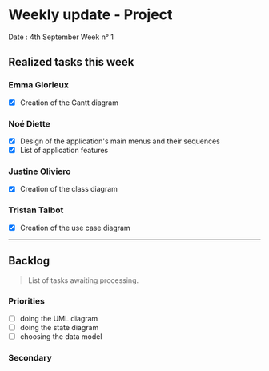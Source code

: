# Weekly update - Project

Date : 4th September
Week n° 1

## Realized tasks this week



### Emma Glorieux
- [x] Creation of the Gantt diagram

### Noé Diette
- [x] Design of the application's main menus and their sequences
- [x] List of application features

### Justine Oliviero

- [x] Creation of the class diagram

### Tristan Talbot

- [x] Creation of the use case diagram



---

## Backlog

> List of tasks awaiting processing.

### Priorities

- [ ] doing the UML diagram
- [ ] doing the state diagram
- [ ] choosing the data model

### Secondary
